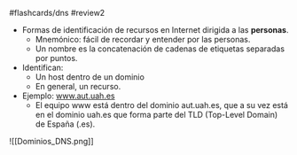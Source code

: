 #flashcards/dns 
#review2 

- Formas de identificación de recursos en Internet dirigida a las **personas**.
	- Mnemónico: fácil de recordar y entender por las personas.
	- Un nombre es la concatenación de cadenas de etiquetas separadas por puntos.
- Identifican:
	- Un host dentro de un dominio
	- En general, un recurso.
- Ejemplo: www.aut.uah.es
	- El equipo www está dentro del dominio aut.uah.es, que a su vez está en el dominio uah.es que forma parte del TLD (Top-Level Domain) de España (.es).

![[Dominios_DNS.png]]